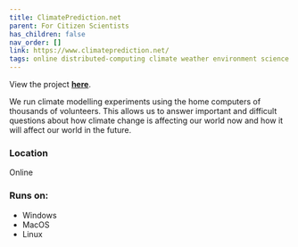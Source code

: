 ```yaml
---
title: ClimatePrediction.net
parent: For Citizen Scientists
has_children: false
nav_order: []
link: https://www.climateprediction.net/
tags: online distributed-computing climate weather environment science 
---
```


View the project [**here**](https://www.climateprediction.net/).

We run climate modelling experiments using the home computers of thousands of volunteers. This allows us to answer important and difficult questions about how climate change is affecting our world now and how it will affect our world in the future.

### Location
Online

### Runs on:
- Windows
- MacOS
- Linux
